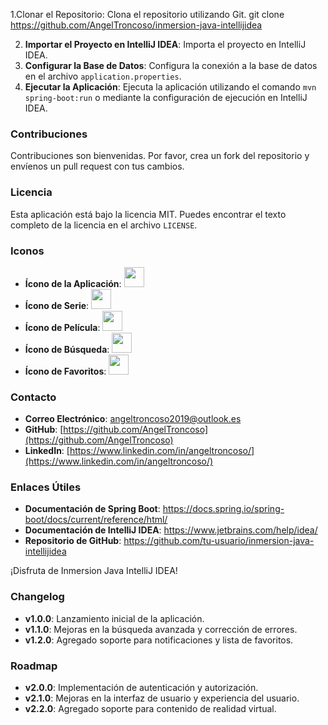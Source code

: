 1.Clonar el Repositorio: Clona el repositorio utilizando Git.
git clone https://github.com/AngelTroncoso/inmersion-java-intellijidea

2.  **Importar el Proyecto en IntelliJ IDEA**: Importa el proyecto en IntelliJ IDEA.
3.  **Configurar la Base de Datos**: Configura la conexión a la base de datos en el archivo `application.properties`.
4.  **Ejecutar la Aplicación**: Ejecuta la aplicación utilizando el comando `mvn spring-boot:run` o mediante la configuración de ejecución en IntelliJ IDEA.

### Contribuciones

Contribuciones son bienvenidas. Por favor, crea un fork del repositorio y envíenos un pull request con tus cambios.

### Licencia

Esta aplicación está bajo la licencia MIT. Puedes encontrar el texto completo de la licencia en el archivo `LICENSE`.

### Iconos

*   **Ícono de la Aplicación**: <img src="src/main/resources/static/img/icon.png" width="32" height="32">
*   **Ícono de Serie**: <img src="src/main/resources/static/img/serie.png" width="32" height="32">
*   **Ícono de Película**: <img src="src/main/resources/static/img/pelicula.png" width="32" height="32">
*   **Ícono de Búsqueda**: <img src="src/main/resources/static/img/busqueda.png" width="32" height="32">
*   **Ícono de Favoritos**: <img src="src/main/resources/static/img/favoritos.png" width="32" height="32">

### Contacto

*   **Correo Electrónico**: [angeltroncoso2019@outlook.es](angeltroncoso2019@outlook.es)
*   **GitHub**: [https://github.com/AngelTroncoso](https://github.com/AngelTroncoso)
*   **LinkedIn**: [https://www.linkedin.com/in/angeltroncoso/](https://www.linkedin.com/in/angeltroncoso/)

### Enlaces Útiles

*   **Documentación de Spring Boot**: <https://docs.spring.io/spring-boot/docs/current/reference/html/>
*   **Documentación de IntelliJ IDEA**: <https://www.jetbrains.com/help/idea/>
*   **Repositorio de GitHub**: <https://github.com/tu-usuario/inmersion-java-intellijidea>

¡Disfruta de Inmersion Java IntelliJ IDEA!

### Changelog

*   **v1.0.0**: Lanzamiento inicial de la aplicación.
*   **v1.1.0**: Mejoras en la búsqueda avanzada y corrección de errores.
*   **v1.2.0**: Agregado soporte para notificaciones y lista de favoritos.

### Roadmap

*   **v2.0.0**: Implementación de autenticación y autorización.
*   **v2.1.0**: Mejoras en la interfaz de usuario y experiencia del usuario.
*   **v2.2.0**: Agregado soporte para contenido de realidad virtual.
